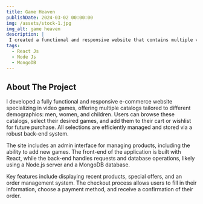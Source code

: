 ```yaml
---
title: Game Heaven
publishDate: 2024-03-02 00:00:00
img: /assets/stock-1.jpg
img_alt: game heaven
description: |
 I created a functional and responsive website that contains multiple video game catalogs (men, women, children) where users can add the desired games to their cart or wishlist for purchase. The selected games are saved using the back-end
tags:
  - React Js
  - Node Js
  - MongoDB
---
```


## About The Project
I developed a fully functional and responsive e-commerce website specializing in video games, offering multiple catalogs tailored to different demographics: men, women, and children. Users can browse these catalogs, select their desired games, and add them to their cart or wishlist for future purchase. All selections are efficiently managed and stored via a robust back-end system.

The site includes an admin interface for managing products, including the ability to add new games. The front-end of the application is built with React, while the back-end handles requests and database operations, likely using a Node.js server and a MongoDB database.

Key features include displaying recent products, special offers, and an order management system. The checkout process allows users to fill in their information, choose a payment method, and receive a confirmation of their order.

